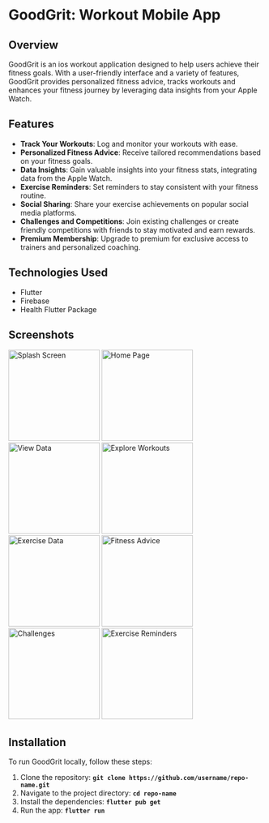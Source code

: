 # GoodGrit: Workout Mobile App

## Overview
GoodGrit is an ios workout application designed to help users achieve their fitness goals. With a user-friendly interface and a variety of features, GoodGrit provides personalized fitness advice, tracks workouts and enhances your fitness journey by leveraging data insights from your Apple Watch.

## Features
-  **Track Your Workouts**: Log and monitor your workouts with ease.
- **Personalized Fitness Advice**: Receive tailored recommendations based on your fitness goals.
- **Data Insights**: Gain valuable insights into your fitness stats, integrating data from the Apple Watch.
- **Exercise Reminders**: Set reminders to stay consistent with your fitness routine.
- **Social Sharing**: Share your exercise achievements on popular social media platforms.
- **Challenges and Competitions**: Join existing challenges or create friendly competitions with friends to stay motivated and earn rewards.
- **Premium Membership**: Upgrade to premium for exclusive access to trainers and personalized coaching.


## Technologies Used
- Flutter
- Firebase
- Health Flutter Package
  
## Screenshots

<img width="180" alt="Splash Screen" src="https://github.com/user-attachments/assets/b80c3bc0-4c29-4efa-8cc1-2245265d7b4b">
<img width="180" alt="Home Page" src="https://github.com/user-attachments/assets/6f479920-9ff8-423e-a76e-b5e6249debf1">
<img width="180" alt="View Data" src="https://github.com/user-attachments/assets/e24c9bf6-ef51-418c-ae4e-9b76b7d586a2">
<img width="180" alt="Explore Workouts" src="https://github.com/user-attachments/assets/a7c81733-1721-46e5-a82b-466130b43103">
<img width="180" alt="Exercise Data" src="https://github.com/user-attachments/assets/f41c9194-f110-489f-8685-46c2d80b001b">
<img width="180" alt="Fitness Advice" src="https://github.com/user-attachments/assets/cfe8fe4f-f464-4c34-8a0e-ed0eafeab265">
<img width="180" alt="Challenges" src="https://github.com/user-attachments/assets/ced8dd4a-a1f0-4d62-a36f-8ebc8756455c">
<img width="180" alt="Exercise Reminders" src="https://github.com/user-attachments/assets/f7808bee-aad8-4c87-a536-c2f20bbbb190">



## Installation
To run GoodGrit locally, follow these steps:

1. Clone the repository: **`git clone https://github.com/username/repo-name.git`**
2. Navigate to the project directory: **`cd repo-name`**
3. Install the dependencies: **`flutter pub get `**
4. Run the app: **`flutter run `**
